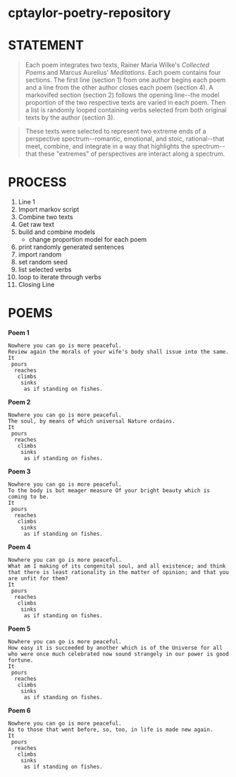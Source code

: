 # cptaylor-poetry-repository



# STATEMENT

> Each poem integrates two texts, Rainer Maria Wilke's *Collected Poems* and Marcus Aurelius' *Meditations*. Each poem contains four sections. The first line (section 1) from one author begins each poem and a line from the other author closes each poem (section 4). A markovifed section (section 2) follows the opening line--the model proportion of the two respective texts are varied in each poem. Then a list is randomly looped containing verbs selected from both original texts by the author (section 3). 

>These texts were selected to represent two extreme ends of a perspective spectrum--romantic, emotional, and stoic, rational--that meet, combine, and integrate in a way that highlights the spectrum--that these "extremes" of perspectives are interact along a spectrum. 



# PROCESS
1. Line 1
2. Import markov script
3. Combine two texts
4. Get raw text
5. build and combine models
   * change proportion model for each poem
5. print randomly generated sentences
6. import random
7. set random seed
8. list selected verbs
9. loop to iterate through verbs
10. Closing Line



# POEMS

**Poem 1**
```
Nowhere you can go is more peaceful.
Review again the morals of your wife's body shall issue into the same.
It
 pours
  reaches
   climbs
    sinks
     as if standing on fishes.
```

**Poem 2**
```
Nowhere you can go is more peaceful.
The soul, by means of which universal Nature ordains.
It
 pours
  reaches
   climbs
    sinks
     as if standing on fishes.
```

**Poem 3**
```
Nowhere you can go is more peaceful.
To the body is but meager measure Of your bright beauty which is coming to be.
It
 pours
  reaches
   climbs
    sinks
     as if standing on fishes.
```

**Poem 4**
```
Nowhere you can go is more peaceful.
What am I making of its congenital soul, and all existence; and think that there is least rationality in the matter of opinion; and that you are unfit for them?
It
 pours
  reaches
   climbs
    sinks
     as if standing on fishes.
````

**Poem 5**
```
Nowhere you can go is more peaceful.
How easy it is succeeded by another which is of the Universe for all who were once much celebrated now sound strangely in our power is good fortune.
It
 pours
  reaches
   climbs
    sinks
     as if standing on fishes.
```

**Poem 6**
```
Nowhere you can go is more peaceful.
As to those that went before, so, too, in life is made new again.
It
 pours
  reaches
   climbs
    sinks
     as if standing on fishes.
```
